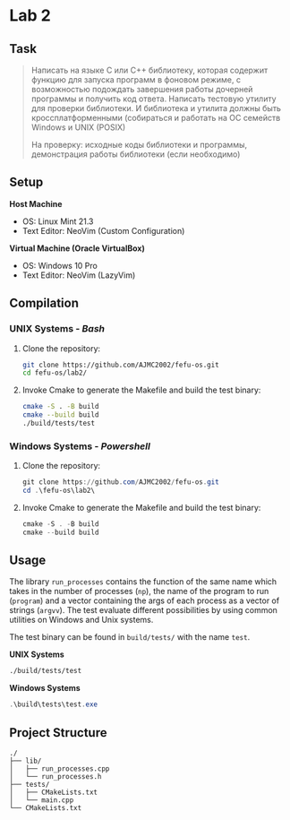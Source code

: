 # Lab 2

## Task

>Написать на языке C или C++ библиотеку, которая содержит функцию для запуска программ в фоновом режиме, с возможностью подождать завершения работы дочерней программы и получить код ответа. Написать тестовую утилиту для проверки библиотеки. И библиотека и утилита должны быть кроссплатформенными (собираться и работать на ОС семейств Windows и UNIX (POSIX)
>
>На проверку: исходные коды библиотеки и программы, демонстрация работы библиотеки (если необходимо)

## Setup

**Host Machine**

- OS: Linux Mint 21.3
- Text Editor: NeoVim (Custom Configuration)

**Virtual Machine (Oracle VirtualBox)**

- OS: Windows 10 Pro
- Text Editor: NeoVim (LazyVim)

## Compilation

### UNIX Systems - *Bash*

1. Clone the repository:

   ```bash
   git clone https://github.com/AJMC2002/fefu-os.git
   cd fefu-os/lab2/
   ```

2. Invoke Cmake to generate the Makefile and build the test binary:

   ```bash
   cmake -S . -B build
   cmake --build build
   ./build/tests/test
   ```

### Windows Systems - *Powershell*

1. Clone the repository:

   ```powershell
   git clone https://github.com/AJMC2002/fefu-os.git
   cd .\fefu-os\lab2\
   ```

2. Invoke Cmake to generate the Makefile and build the test binary:

   ```powershell
   cmake -S . -B build
   cmake --build build
   ```

## Usage

The library `run_processes` contains the function of the same name which takes in the number of processes (`np`), the name of the program to run (`program`) and a vector containing the args of each process as a vector of strings (`argvv`). The test evaluate different possibilities by using common utilities on Windows and Unix systems.

The test binary can be found in `build/tests/` with the name `test`.

**UNIX Systems**


```bash
./build/tests/test 
```

**Windows Systems**

```powershell
.\build\tests\test.exe
```

## Project Structure

```
./
├── lib/
│   ├── run_processes.cpp
│   └── run_processes.h
├── tests/
│   ├── CMakeLists.txt
│   └── main.cpp
└── CMakeLists.txt
```
